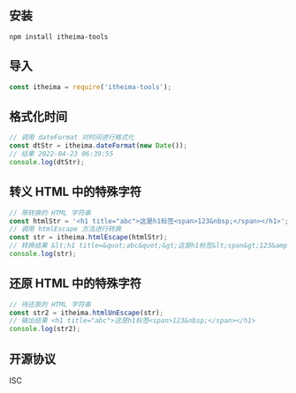 ## 安装
```
npm install itheima-tools
```

## 导入
```js
const itheima = require('itheima-tools');
```

## 格式化时间
```js
// 调用 dateFormat 对时间进行格式化
const dtStr = itheima.dateFormat(new Date());
// 结果 2022-04-23 06:39:55
console.log(dtStr);
```

## 转义 HTML 中的特殊字符
```js
// 带转换的 HTML 字符串
const htmlStr = '<h1 title="abc">这是h1标签<span>123&nbsp;</span></h1>';
// 调用 htmlEscape 方法进行转换
const str = itheima.htmlEscape(htmlStr);
// 转换结果 &lt;h1 title=&quot;abc&quot;&gt;这是h1标签&lt;span&gt;123&amp;nbsp;&lt;/span&gt;&lt;/h1&gt;
console.log(str);
```

## 还原 HTML 中的特殊字符
```js
// 待还原的 HTML 字符串
const str2 = itheima.htmlUnEscape(str);
// 输出结果 <h1 title="abc">这是h1标签<span>123&nbsp;</span></h1>
console.log(str2);
```

## 开源协议
ISC